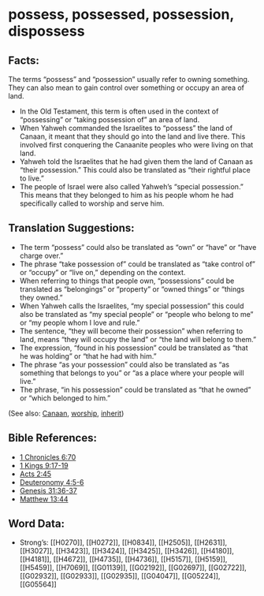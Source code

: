 # possess, possessed, possession, dispossess

## Facts:

The terms “possess” and “possession” usually refer to owning something. They can also mean to gain control over something or occupy an area of land.

* In the Old Testament, this term is often used in the context of “possessing” or “taking possession of” an area of land.
* When Yahweh commanded the Israelites to “possess” the land of Canaan, it meant that they should go into the land and live there. This involved first conquering the Canaanite peoples who were living on that land.
* Yahweh told the Israelites that he had given them the land of Canaan as “their possession.” This could also be translated as “their rightful place to live.”
* The people of Israel were also called Yahweh’s “special possession.” This means that they belonged to him as his people whom he had specifically called to worship and serve him.

## Translation Suggestions:

* The term “possess” could also be translated as “own” or “have” or “have charge over.”
* The phrase “take possession of” could be translated as “take control of” or “occupy” or “live on,” depending on the context.
* When referring to things that people own, “possessions” could be translated as “belongings” or “property” or “owned things” or “things they owned.”
* When Yahweh calls the Israelites, “my special possession” this could also be translated as “my special people” or “people who belong to me” or “my people whom I love and rule.”
* The sentence, “they will become their possession” when referring to land, means “they will occupy the land” or “the land will belong to them.”
* The expression, “found in his possession” could be translated as “that he was holding” or “that he had with him.”
* The phrase “as your possession” could also be translated as “as something that belongs to you” or “as a place where your people will live.”
* The phrase, “in his possession” could be translated as “that he owned” or “which belonged to him.”

(See also: [Canaan](../names/canaan.md), [worship](../kt/worship.md), [inherit](../kt/inherit.md))

## Bible References:

* [1 Chronicles 6:70](rc://en/tn/help/1ch/06/70)
* [1 Kings 9:17-19](rc://en/tn/help/1ki/09/17)
* [Acts 2:45](rc://en/tn/help/act/02/45)
* [Deuteronomy 4:5-6](rc://en/tn/help/deu/04/05)
* [Genesis 31:36-37](rc://en/tn/help/gen/31/36)
* [Matthew 13:44](rc://en/tn/help/mat/13/44)

## Word Data:

* Strong’s: [[H0270]], [[H0272]], [[H0834]], [[H2505]], [[H2631]], [[H3027]], [[H3423]], [[H3424]], [[H3425]], [[H3426]], [[H4180]], [[H4181]], [[H4672]], [[H4735]], [[H4736]], [[H5157]], [[H5159]], [[H5459]], [[H7069]], [[G01139]], [[G02192]], [[G02697]], [[G02722]], [[G02932]], [[G02933]], [[G02935]], [[G04047]], [[G05224]], [[G05564]]
